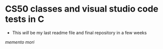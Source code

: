 # CS50 classes and visual studio code tests in C 

  - This *will* be my last readme file and final repository in a few weeks

 _memento mori_
